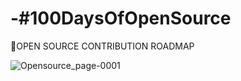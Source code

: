 # -#100DaysOfOpenSource

📌OPEN SOURCE CONTRIBUTION ROADMAP 
          
	 
	 
![Opensource_page-0001](https://user-images.githubusercontent.com/101274493/182833189-9f84782d-3753-4bbf-9dcc-ad22af357dbd.jpg)


